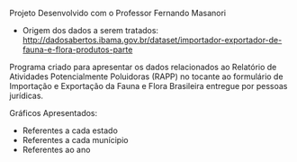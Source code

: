 Projeto Desenvolvido com o Professor Fernando Masanori

- Origem dos dados a serem tratados: http://dadosabertos.ibama.gov.br/dataset/importador-exportador-de-fauna-e-flora-produtos-parte

Programa criado para apresentar os dados relacionados ao Relatório de Atividades Potencialmente Poluidoras (RAPP) no tocante ao formulário de Importação e Exportação da Fauna e Flora Brasileira entregue por pessoas jurídicas.

Gráficos Apresentados:
- Referentes a cada estado
- Referentes a cada munícipio
- Referentes ao ano

